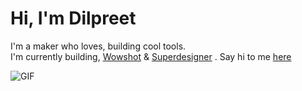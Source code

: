 # Hi, I'm Dilpreet
I'm a maker who loves, building cool tools. <br>
I'm currently building, [Wowshot](https://wowshot.co) & [Superdesigner](https://superdesigner.co) . Say hi to me [here](https://twitter.com/dilpreetsio)

![GIF](https://media.giphy.com/media/H88OyTTbvEAdnrZHN2/giphy.gif)
